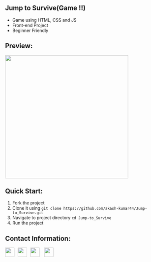 ## Jump to Survive(Game !!)
- Game using HTML, CSS and JS
- Front-end Project
- Beginner Friendly
## Preview:
<img src="https://github.com/akash-kumar44/Jump-to_Survive/blob/main/preview/preview.gif" weight ="1000" height = "400">

## Quick Start:
1. Fork the project
2. Clone it using ``` git clone https://github.com/akash-kumar44/Jump-to_Survive.git ```
3. Navigate to project directory ```cd Jump-to_Survive```
4. Run the project

## Contact Information: 
<a href="https://www.linkedin.com/in/akash-kumar-1b6339214/"><img width="30px" src="https://www.vectorlogo.zone/logos/linkedin/linkedin-icon.svg" /></a>&ensp;
<a href="https://twitter.com/akash_bhumbak"><img width="30px" src="https://www.vectorlogo.zone/logos/twitter/twitter-official.svg" /></a>&ensp;
<a href="mailto:akashbhumbak44@gmail.com"><img width="30px" src="https://www.vectorlogo.zone/logos/gmail/gmail-icon.svg" /></a> &ensp;
<a href="https://www.instagram.com/akash_daanav_/"><img width="30px" src="https://www.vectorlogo.zone/logos/instagram/instagram-icon.svg" /></a>

